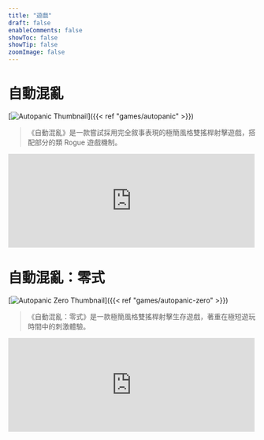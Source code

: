 ```yaml
---
title: "遊戲"
draft: false
enableComments: false
showToc: false
showTip: false
zoomImage: false
---
```


# 自動混亂

[![Autopanic Thumbnail](/images/games/autopanic/Autopanic_tw.png)]({{< ref "games/autopanic" >}})

> 《自動混亂》是一款嘗試採用完全敘事表現的極簡風格雙搖桿射擊遊戲，搭配部分的類 Rogue 遊戲機制。

<iframe src="https://store.steampowered.com/widget/1274830/" frameborder="0" width="500" height="190"></iframe>

# 自動混亂：零式

[![Autopanic Zero Thumbnail](/images/games/autopanic-zero/AutopanicZero_tw.png)]({{< ref "games/autopanic-zero" >}})

> 《自動混亂：零式》是一款極簡風格雙搖桿射擊生存遊戲，著重在極短遊玩時間中的刺激體驗。

<iframe src="https://store.steampowered.com/widget/1423670/" frameborder="0" width="500" height="190"></iframe>